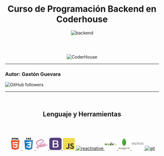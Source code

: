 <h1 align="center">Curso de Programación Backend en Coderhouse</h1>

<p align="center"> 
    <img src="https://encrypted-tbn0.gstatic.com/images?q=tbn:ANd9GcTY0JeyLTcn-kwLcHWl0gf3XzfFnot6eshV2ms8RVkEmzZst74I4X24PO8KCT7inFz46W0&usqp=CAU" alt="backend" />
</p>

<br><br>

<p align="center"> 
    <img src="https://jobs.coderhouse.com/assets/logos_coderhouse.png" alt="CoderHouse"  height="100"/>
</p>

---

### Autor: Gastón Guevara

![GitHub followers](https://img.shields.io/github/followers/gastigk?label=Follow%20me%20on%20GitHub&style=for-the-badge)

---

<br>

<h2 align="center">Lenguaje y Herramientas</h2>

<br>
<br>

<p align="center"> 
    <a href="https://www.w3.org/html/" target="_blank"> 
        <img src="https://raw.githubusercontent.com/devicons/devicon/master/icons/html5/html5-original-wordmark.svg" alt="html5" width="40" height="40"/>
    </a> 
    <a href="https://www.w3schools.com/css/" target="_blank"> 
        <img src="https://raw.githubusercontent.com/devicons/devicon/master/icons/css3/css3-original-wordmark.svg" alt="css3" width="40" height="40"/>
    </a> 
    <a href="https://www.w3.org/sass/" target="_blank">
        <img src="https://raw.githubusercontent.com/devicons/devicon/master/icons/sass/sass-original.svg" alt="sass" style="max-width:100%;" width="40" height="40">
    </a> 
    <a target="_blank" rel="" href="https://raw.githubusercontent.com/github/explore/80688e429a7d4ef2fca1e82350fe8e3517d3494d/topics/bootstrap/bootstrap.png"> 
        <img src="https://raw.githubusercontent.com/github/explore/80688e429a7d4ef2fca1e82350fe8e3517d3494d/topics/bootstrap/bootstrap.png" style="max-width: 100%;" height="40">
    </a> 
    <a href="https://developer.mozilla.org/en-US/docs/Web/JavaScript" target="_blank"> 
        <img src="https://raw.githubusercontent.com/devicons/devicon/master/icons/javascript/javascript-original.svg" alt="Javascript" width="40" height="40"/>
    </a> 
    <a href="https://reactnative.dev/" target="_blank" rel="noreferrer"> 
        <img src="https://reactnative.dev/img/header_logo.svg" alt="reactnative" width="40" height="40"/> 
    </a> 
    <a href="https://nodejs.org/" target="_blank" rel="gastigk"> 
        <img src="https://raw.githubusercontent.com/devicons/devicon/master/icons/nodejs/nodejs-original-wordmark.svg" alt="nodejs"  height="40"/> 
    </a>  
    <a href="https://www.mongodb.com/" target="_blank" rel="gastigk"> 
        <img src="https://raw.githubusercontent.com/devicons/devicon/master/icons/mongodb/mongodb-original-wordmark.svg" alt="mongodb.com"  height="40"/> 
    </a>
    <a href="https://www.express.com/" target="_blank" rel="gastigk"> 
        <img src="https://raw.githubusercontent.com/devicons/devicon/master/icons/express/express-original-wordmark.svg" alt="express.com"  height="40"/> 
    </a>
    <a href="https://git-scm.com/" target="_blank" rel="noreferrer"> 
        <img src="https://www.vectorlogo.zone/logos/git-scm/git-scm-icon.svg" alt="git" width="40" height="40"/> 
    </a> 
</p>

